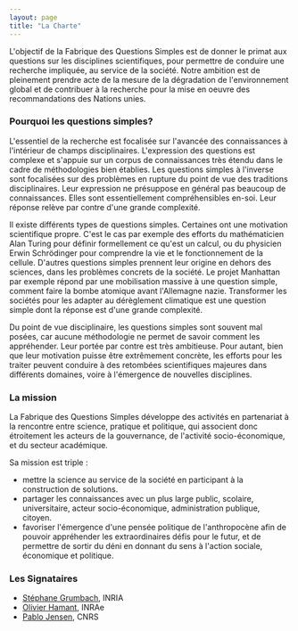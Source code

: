 ```yaml
---
layout: page
title: "La Charte"
---
```


L'objectif de la Fabrique des Questions Simples est de donner le primat aux questions sur les disciplines scientifiques, pour permettre de conduire une recherche impliquée, au service de la société. Notre ambition est de pleinement prendre acte de la mesure de la dégradation de l'environnement global et de contribuer à la recherche pour la mise en oeuvre des recommandations des Nations unies.


### Pourquoi les questions simples?

L'essentiel de la recherche est focalisée sur l'avancée des connaissances à l'intérieur de champs disciplinaires. L'expression des questions est complexe et s'appuie sur un corpus de connaissances très étendu dans le cadre de méthodologies bien établies. Les questions simples à l'inverse sont focalisées sur des problèmes en rupture du point de vue des traditions disciplinaires. Leur expression ne présuppose en général pas beaucoup de connaissances. Elles sont essentiellement compréhensibles en-soi. Leur réponse relève par contre d'une grande complexité.

Il existe différents types de questions simples. Certaines ont une motivation scientifique propre.
C'est le cas par exemple des efforts du mathématicien Alan Turing pour définir formellement ce qu'est un calcul, ou du physicien Erwin Schrödinger pour comprendre la vie et le fonctionnement de la cellule.
D'autres questions simples prennent leur origine en dehors des sciences, dans les problèmes concrets de la société.  Le projet Manhattan par exemple répond par une mobilisation massive à une question simple, comment faire la bombe atomique avant l'Allemagne nazie. Transformer les sociétés pour les adapter au dérèglement climatique est une question simple dont la réponse est d'une grande complexité.

Du point de vue disciplinaire, les questions simples sont souvent mal posées, car aucune méthodologie ne permet de savoir comment les appréhender. Leur portée par contre est très ambitieuse. Pour autant, bien que leur motivation puisse être  extrêmement concrète, les efforts pour les traiter peuvent conduire à des retombées scientifiques majeures dans  différents domaines, voire à l'émergence de nouvelles disciplines.

### La mission

La Fabrique des Questions Simples développe des activités en partenariat à la rencontre entre science, pratique et politique, qui associent donc étroitement les acteurs de la gouvernance, de l'activité socio-économique, et du secteur académique.

Sa mission est triple :
- mettre la science au service de la société en participant à la construction de solutions.
- partager les connaissances avec un plus large public, scolaire, universitaire, acteur socio-économique, administration publique, citoyen.
- favoriser l'émergence d'une pensée politique de l'anthropocène afin de pouvoir appréhender les extraordinaires défis pour le futur, et de permettre de sortir du déni en donnant du sens à l'action sociale, économique et politique.



### Les Signataires

- [Stéphane Grumbach](https://who.rocq.inria.fr/Stephane.Grumbach/), INRIA
- [Olivier Hamant](https://planet-vie.ens.fr/1185/olivier-hamant), INRAe
- [Pablo Jensen](http://perso.ens-lyon.fr/pablo.jensen/), CNRS
